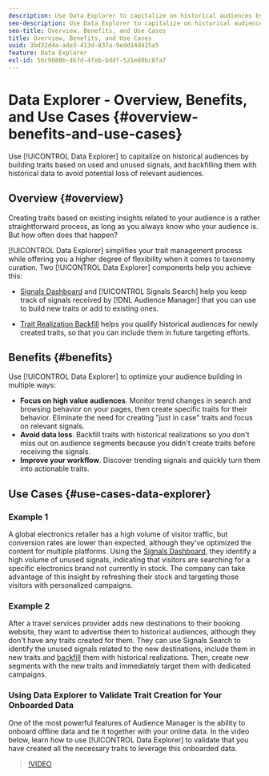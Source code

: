 ```yaml
---
description: Use Data Explorer to capitalize on historical audiences by building traits based on used and unused signals, and backfilling them with historical data to avoid potential loss of relevant audiences.
seo-description: Use Data Explorer to capitalize on historical audiences by building traits based on used and unused signals, and backfilling them with historical data to avoid potential loss of relevant audiences.
seo-title: Overview, Benefits, and Use Cases
title: Overview, Benefits, and Use Cases
uuid: 3bd32d4a-ade3-413d-837a-9edd14d415a5
feature: Data Explorer
exl-id: 56c9080b-4b7d-4feb-bddf-521e80bc8fa7
---
```

# Data Explorer - Overview, Benefits, and Use Cases {#overview-benefits-and-use-cases}

Use [!UICONTROL Data Explorer] to capitalize on historical audiences by building traits based on used and unused signals, and backfilling them with historical data to avoid potential loss of relevant audiences.

## Overview {#overview}

Creating traits based on existing insights related to your audience is a rather straightforward process, as long as you always know who your audience is. But how often does that happen?

[!UICONTROL Data Explorer] simplifies your trait management process while offering you a higher degree of flexibility when it comes to taxonomy curation. Two [!UICONTROL Data Explorer] components help you achieve this:

* [Signals Dashboard](../../features/data-explorer/data-explorer-signals-dashboard.md) and [!UICONTROL Signals Search] help you keep track of signals received by [!DNL Audience Manager] that you can use to build new traits or add to existing ones.

* [Trait Realization Backfill](../../features/data-explorer/data-explorer-trait-backfill.md) helps you qualify historical audiences for newly created traits, so that you can include them in future targeting efforts.

## Benefits {#benefits}

Use [!UICONTROL Data Explorer] to optimize your audience building in multiple ways:

* **Focus on high value audiences**. Monitor trend changes in search and browsing behavior on your pages, then create specific traits for their behavior. Eliminate the need for creating "just in case" traits and focus on relevant signals.
* **Avoid data loss**. Backfill traits with historical realizations so you don't miss out on audience segments because you didn't create traits before receiving the signals.
* **Improve your workflow**. Discover trending signals and quickly turn them into actionable traits.

## Use Cases {#use-cases-data-explorer}

### Example 1

A global electronics retailer has a high volume of visitor traffic, but conversion rates are lower than expected, although they've optimized the content for multiple platforms. Using the [Signals Dashboard](../../features/data-explorer/data-explorer-signals-dashboard.md), they identify a high volume of unused signals, indicating that visitors are searching for a specific electronics brand not currently in stock. The company can take advantage of this insight by refreshing their stock and targeting those visitors with personalized campaigns.

### Example 2

After a travel services provider adds new destinations to their booking website, they want to advertise them to historical audiences, although they don't have any traits created for them. They can use Signals Search to identify the unused signals related to the new destinations, include them in new traits and [backfill](../../features/data-explorer/data-explorer-trait-backfill.md) them with historical realizations. Then, create new segments with the new traits and immediately target them with dedicated campaigns.

### Using Data Explorer to Validate Trait Creation for Your Onboarded Data

One of the most powerful features of Audience Manager is the ability to onboard offline data and tie it together with your online data. In the video below, learn how to use [!UICONTROL Data Explorer] to validate that you have created all the necessary traits to leverage this onboarded data.

>[!VIDEO](https://video.tv.adobe.com/v/25149/)
